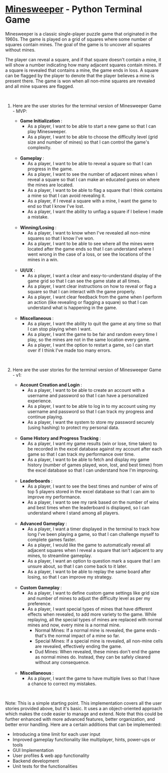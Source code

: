 # [Minesweeper](https://en.wikipedia.org/wiki/Minesweeper) - Python Terminal Game

Minesweeper is a classic single-player puzzle game that originated in the 1960s. The game is played on a grid of squares where some number of squares contain mines. The goal of the game is to uncover all squares without mines.

The player can reveal a square, and if that square doesn't contain a mine, it will show a number indicating how many adjacent squares contain mines. If a square is revealed that contains a mine, the game ends in loss. A square can be flagged by the player to denote that the player believes a mine is present there. The game is won when all non-mine squares are revealed and all mine squares are flagged.

<br>

1. Here are the user stories for the terminal version of Minesweeper Game - MVP:

    - <b> Game Initialization </b>:
        - As a player, I want to be able to start a new game so that I can play Minesweeper.
        - As a player, I want to be able to choose the difficulty level (grid size and number of mines) so that I can control the game's complexity.

    <br>

    - <b> Gameplay </b>:
        - As a player, I want to be able to reveal a square so that I can progress in the game.
        - As a player, I want to see the number of adjacent mines when I reveal a square so that I can make an educated guess on where the mines are located.
        - As a player, I want to be able to flag a square that I think contains a mine so that I can avoid revealing it.
        - As a player, if I reveal a square with a mine, I want the game to end so that I know I've lost.
        - As a player, I want the ability to unflag a square if I believe I made a mistake.

    <br> 

    - <b> Winning/Losing </b>:
        - As a player, I want to know when I've revealed all non-mine squares so that I know I've won.
        - As a player, I want to be able to see where all the mines were located after the game ends so that I can understand where I went wrong in the case of a loss, or see the locations of the mines in a win.

    <br> 

    - <b> UI/UX </b>:
        - As a player, I want a clear and easy-to-understand display of the game grid so that I can see the game state at all times.
        - As a player, I want clear instructions on how to reveal or flag a square so that I can interact with the game properly.
        - As a player, I want clear feedback from the game when I perform an action (like revealing or flagging a square) so that I can understand what is happening in the game.

    <br> 

    - <b> Miscellaneous </b>:
        - As a player, I want the ability to quit the game at any time so that I can stop playing when I want.
        - As a player, I want the game to be fair and random every time I play, so the mines are not in the same location every game.
        - As a player, I want the option to restart a game, so I can start over if I think I've made too many errors.

<br>

2. Here are the user stories for the terminal version of Minesweeper Game - v1:

    - <b> Account Creation and Login </b>:
        - As a player, I want to be able to create an account with a username and password so that I can have a personalized experience.
        - As a player, I want to be able to log in to my account using my username and password so that I can track my progress and continue playing.
        - As a player, I want the system to store my password securely (using hashing) to protect my personal data.

    <br>

    - <b> Game History and Progress Tracking </b>:
        - As a player, I want my game results (win or lose, time taken) to be recorded in the excel database against my account after each game so that I can track my performance over time.
        - As a player, I want to be able to fetch and display my game history (number of games played, won, lost, and best times) from the excel database so that I can understand how I'm improving.

    <br> 

    - <b> Leaderboards </b>:
        - As a player, I want to see the best times and number of wins of top 5 players stored in the excel database so that I can aim to improve my performance.
        - As a player, I want to see my rank based on the number of wins and best times when the leaderboard is displayed, so I can understand where I stand among all players.

    <br> 

    - <b> Advanced Gameplay </b>:
        - As a player, I want a timer displayed in the terminal to track how long I've been playing a game, so that I can challenge myself to complete games faster.
        - As a player, I would like the game to automatically reveal all adjacent squares when I reveal a square that isn't adjacent to any mines, to streamline gameplay.
        - As a player, I want an option to question mark a square that I am unsure about, so that I can come back to it later.
        - As a player, I want to be able to replay the same board after losing, so that I can improve my strategy.

    <br> 

    - <b> Custom Gameplay </b>:
        - As a player, I want to define custom game settings like grid size and number of mines to adjust the difficulty level as per my preference.
        - As a player, I want special types of mines that have different effects when revealed, to add more variety to the game. While replaying, all the special types of mines are replaced with normal mines and now, every mine is a normal mine.
            - Normal Mines: If a normal mine is revealed, the game ends - that's the normal impact of a mine so far.
            - Special Mines: If a special mine is revealed, all non-mine cells are revealed, effectively ending the game.
            - Dud Mines: When revealed, these mines don't end the game as normal mines do. Instead, they can be safely cleared without any consequence.

    <br>

    - <b> Miscellaneous </b>:
        - As a player, I want the game to have multiple lives so that I have a chance to correct my mistakes.

<br>

Note: This is a simple starting point. This implementation covers all the user stories provided above, but it's basic. It uses a an object-oriented approach which makes the code easier to manage and extend. Note that this could be further enhanced with more advanced features, better organization, and better error handling. Here are a certain additions that can be implemented:
- Introducing a time limit for each user input
- Improved gameplay functionality like multiplayer, hints, power-ups or tools
- GUI Implementation
- User profiles & web app functionality
- Backend development
- Unit tests for the functionalities